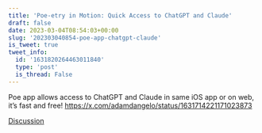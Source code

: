 ```yaml
---
title: 'Poe-etry in Motion: Quick Access to ChatGPT and Claude'
draft: false
date: 2023-03-04T08:54:03+00:00
slug: '202303040854-poe-app-chatgpt-claude'
is_tweet: true
tweet_info:
  id: '1631820264463011840'
  type: 'post'
  is_thread: False
---
```




Poe app allows access to ChatGPT and Claude in same iOS app or on web, it’s fast and free! <https://x.com/adamdangelo/status/1631714221171023873>

[Discussion](https://x.com/sytelus/status/1631820264463011840)
